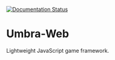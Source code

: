 [![Documentation Status](https://readthedocs.org/projects/umbra-docs/badge/?version=latest)](https://docs.umbra.lakuna.pw/en/latest/?badge=latest)

# Umbra-Web

Lightweight JavaScript game framework.